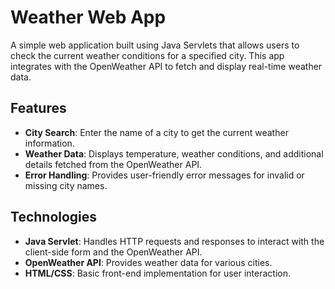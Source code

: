 # Weather Web App

A simple web application built using Java Servlets that allows users to check the current weather conditions for a specified city. This app integrates with the OpenWeather API to fetch and display real-time weather data.

## Features

- **City Search**: Enter the name of a city to get the current weather information.
- **Weather Data**: Displays temperature, weather conditions, and additional details fetched from the OpenWeather API.
- **Error Handling**: Provides user-friendly error messages for invalid or missing city names.

## Technologies

- **Java Servlet**: Handles HTTP requests and responses to interact with the client-side form and the OpenWeather API.
- **OpenWeather API**: Provides weather data for various cities.
- **HTML/CSS**: Basic front-end implementation for user interaction.
